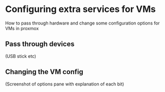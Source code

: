 # Configuring extra services for VMs

How to pass through hardware and change some configuration options for VMs in proxmox

## Pass through devices

(USB stick etc)

## Changing the VM config

(Screenshot of options pane with explanation of each bit)
